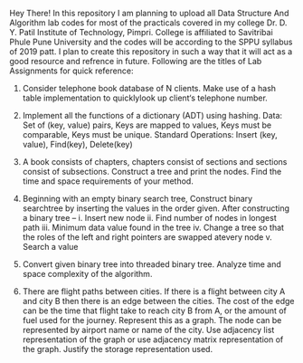 Hey There!
    In this repository I am planning to upload all Data Structure And Algorithm lab codes for 
most of the practicals covered in my college Dr. D. Y. Patil Institute of Technology, Pimpri. 
College is affiliated to Savitribai Phule Pune University and the codes will be according to 
the SPPU syllabus of 2019 patt.
    I plan to create this repository in such a way that it will act as a good resource and 
refrence in future. Following are the titles of Lab Assignments for quick reference:

1) Consider telephone book database of N clients. Make use of a hash table implementation 
    to quicklylook up client‘s telephone number.

2) Implement all the functions of a dictionary (ADT) using hashing.
    Data: Set of (key, value) pairs, Keys are mapped to values, Keys must be comparable, Keys 
        must be unique.
    Standard Operations: Insert (key, value), Find(key), Delete(key)

3) A book consists of chapters, chapters consist of sections and sections consist of subsections.
    Construct a tree and print the nodes. Find the time and space requirements of your method.

4) Beginning with an empty binary search tree, Construct binary searchtree by inserting the values
    in the order given. After constructing a binary tree –
    i. Insert new node
    ii. Find number of nodes in longest path
    iii. Minimum data value found in the tree
    iv. Change a tree so that the roles of the left and right pointers are swapped atevery node
    v. Search a value

5) Convert given binary tree into threaded binary tree. Analyze time and space complexity of the
    algorithm.

6) There are flight paths between cities. If there is a flight between city A and city B then
    there is an edge between the cities. The cost of the edge can be the time that flight take to
    reach city B from A, or the amount of fuel used for the journey. Represent this as a graph. The 
    node can be represented by airport name or name of the city. Use adjacency list representation of 
    the graph or use adjacency matrix representation of the graph. Justify the storage representation 
    used.
